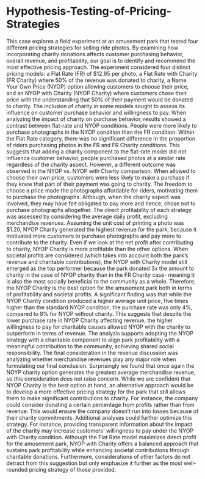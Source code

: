 # Hypothesis-Testing-of-Pricing-Strategies

This case explores a field experiment at an amusement park that tested four different
pricing strategies for selling ride photos. By examining how incorporating charity donations
affects customer purchasing behavior, overall revenue, and profitability, our goal is to identify
and recommend the most effective pricing approach.
The experiment considered four distinct pricing models: a Flat Rate (FR) of $12.95 per
photo, a Flat Rate with Charity (FR Charity) where 50% of the revenue was donated to charity, a
Name Your Own Price (NYOP) option allowing customers to choose their price, and an NYOP
with Charity (NYOP Charity) where customers chose their price with the understanding that
50% of their payment would be donated to charity. The inclusion of charity in some models
sought to assess its influence on customer purchase behavior and willingness to pay.
When analyzing the impact of charity on purchase behavior, results showed a contrast
between flat-rate and NYOP conditions. People were more likely to purchase photographs in the
NYOP condition than the FR condition. Within the Flat Rate category, there was no significant
difference in the proportion of riders purchasing photos in the FR and FR Charity conditions.
This suggests that adding a charity component to the flat-rate model did not influence customer
behavior, people purchased photos at a similar rate regardless of the charity aspect. However, a
different outcome was observed in the NYOP vs. NYOP with Charity comparison. When
allowed to choose their own price, customers were less likely to make a purchase if they knew
that part of their payment was going to charity. The freedom to choose a price made the
photographs affordable for riders, motivating them to purchase the photographs. Although, when
the charity aspect was involved, they may have felt obligated to pay more and hence, chose not
to purchase photographs altogether.
The direct profitability of each strategy was assessed by considering the average daily
profit, excluding merchandise revenues. Assuming the unit cost of printing a photo was $1.20,
NYOP Charity generated the highest revenue for the park, because it motivated more customers
to purchase photographs and pay more to contribute to the charity. Even if we look at the net
profit after contributing to charity, NYOP Charity is more profitable than the other options.
When societal profits are considered (which takes into account both the park’s revenue and
charitable contributions), the NYOP with Charity model still emerged as the top performer
because the park donated 3x the amount to charity in the case of NYOP charity than in the FR
Charity case- meaning it is also the most socially beneficial to the community as a whole.
Therefore, the NYOP Charity is the best option for the amusement park both in terms of
profitability and societal profits.
A significant finding was that while the NYOP Charity condition produced a higher
average unit price, five times higher than the standard NYOP condition, the purchase rate was
only 4%, compared to 8% for NYOP without charity. This suggests that despite the lower
purchase rate in NYOP Charity affecting revenue, the higher willingness to pay for charitable
causes allowed NYOP with the charity to outperform in terms of revenue. The analysis supports
adopting the NYOP strategy with a charitable component to align park profitability with a
meaningful contribution to the community, achieving shared social responsibility.
The final consideration in the revenue discussion was analyzing whether merchandise
revenues play any major role when formulating our final conclusion. Surprisingly we found that
once again the NOYP charity option generates the greatest average merchandise revenue, so this
consideration does not raise concern.
While we are confident that NYOP Charity is the best option at hand, an alternative
approach would be to develop a more effective pricing strategy for the park that still allows them
to make significant contributions to charity. For instance, the company could consider donating a
certain percentage from profits rather than from revenue. This would ensure the company doesn’t
run into losses because of their charity commitments. Additional analyses could further optimize
this strategy. For instance, providing transparent information about the impact of the charity may
increase customers' willingness to pay under the NYOP with Charity condition.
Although the Flat Rate model maximizes direct profit for the amusement park, NYOP
with Charity offers a balanced approach that sustains park profitability while enhancing societal
contributions through charitable donations. Furthermore, considerations of other factors do not
detract from this suggestion but only emphasize it further as the most well-rounded pricing
strategy of those provided.
